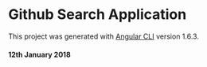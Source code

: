 # Github Search Application

This project was generated with [Angular CLI](https://github.com/angular/angular-cli) version 1.6.3.

#### 12th January 2018